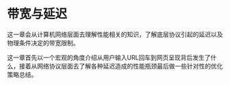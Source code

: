 # 带宽与延迟
这一章会从计算机网络层面去理解性能相关的知识，了解底层协议引起的延迟以及物理条件决定的带宽限制。

这一章首先以一个宏观的角度介绍从用户输入URL回车到网页呈现背后发生了什么，接着从网络协议层面去了解各种延迟造成的性能瓶颈最后做一些针对性的优化策略总结。